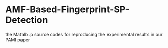 AMF-Based-Fingerprint-SP-Detection
==================================

the Matalb .p source codes for reproducing the experimental results in our PAMI paper
